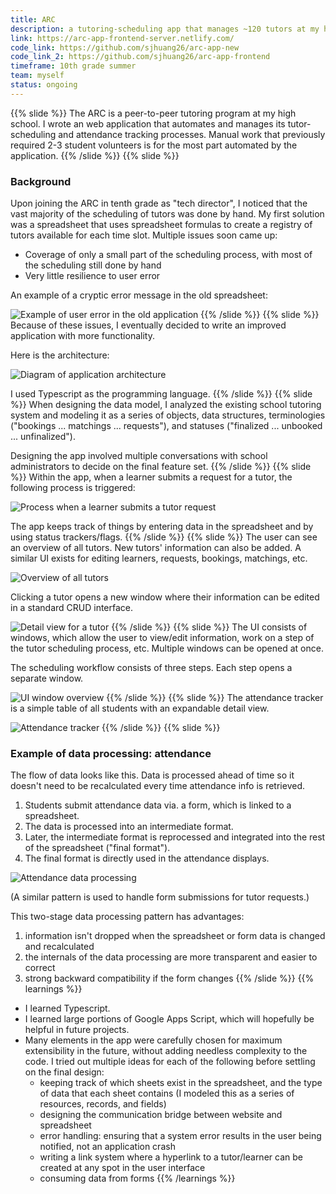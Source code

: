 ```yaml
---
title: ARC
description: a tutoring-scheduling app that manages ~120 tutors at my high school
link: https://arc-app-frontend-server.netlify.com/
code_link: https://github.com/sjhuang26/arc-app-new
code_link_2: https://github.com/sjhuang26/arc-app-frontend
timeframe: 10th grade summer
team: myself
status: ongoing
---
```

{{% slide %}}
The ARC is a peer-to-peer tutoring program at my high school. I wrote an web application that automates and manages its tutor-scheduling and attendance tracking processes.
Manual work that previously required 2-3 student volunteers is for the most part automated by the application.
{{% /slide %}}
{{% slide %}}
### Background
Upon joining the ARC in tenth grade as "tech director", I noticed that the vast majority of the scheduling of tutors was done by hand. My first solution was a spreadsheet that uses spreadsheet formulas to create a registry of tutors available for each time slot. Multiple issues soon came up:

* Coverage of only a small part of the scheduling process, with most of the scheduling still done by hand
* Very little resilience to user error

An example of a cryptic error message in the old spreadsheet:

![Example of user error in the old application](/s/arc/user-error-old.png)
{{% /slide %}}
{{% slide %}}
Because of these issues, I eventually decided to write an improved application with more functionality.

Here is the architecture:

![Diagram of application architecture](/s/arc/architecture.svg)

I used Typescript as the programming language.
{{% /slide %}}
{{% slide %}}
When designing the data model, I analyzed the existing school tutoring system and modeling it as a series of objects, data structures, terminologies ("bookings ... matchings ... requests"), and statuses ("finalized ... unbooked ... unfinalized").

Designing the app involved multiple conversations with school administrators to decide on the final feature set.
{{% /slide %}}
{{% slide %}}
Within the app, when a learner submits a request for a tutor, the following process is triggered:

![Process when a learner submits a tutor request](/s/arc/request-process.svg)

The app keeps track of things by entering data in the spreadsheet and by using status trackers/flags.
{{% /slide %}}
{{% slide %}}
The user can see an overview of all tutors. New tutors' information can also be added. A similar UI exists for editing learners, requests, bookings, matchings, etc.

![Overview of all tutors](/s/arc/tutor-view-all.png)

Clicking a tutor opens a new window where their information can be edited in a standard CRUD interface.

![Detail view for a tutor](/s/arc/tutor-edit.png)
{{% /slide %}}
{{% slide %}}
The UI consists of windows, which allow the user to view/edit information, work on a step of the tutor scheduling process, etc. Multiple windows can be opened at once.

The scheduling workflow consists of three steps. Each step opens a separate window.


![UI window overview](/s/arc/ui-window.svg)
{{% /slide %}}
{{% slide %}}
The attendance tracker is a simple table of all students with an expandable detail view.

![Attendance tracker](/s/arc/attendance.svg)
{{% /slide %}}
{{% slide %}}
### Example of data processing: attendance

The flow of data looks like this. Data is processed ahead of time so it doesn't need to be recalculated every time attendance info is retrieved.

1. Students submit attendance data via. a form, which is linked to a spreadsheet.
2. The data is processed into an intermediate format.
3. Later, the intermediate format is reprocessed and integrated into the rest of the spreadsheet ("final format").
4. The final format is directly used in the attendance displays.

![Attendance data processing](/s/arc/attendance-processing.svg)

(A similar pattern is used to handle form submissions for tutor requests.)

This two-stage data processing pattern has advantages:

1. information isn't dropped when the spreadsheet or form data is changed and recalculated
2. the internals of the data processing are more transparent and easier to correct
3. strong backward compatibility if the form changes
{{% /slide %}}
{{% learnings %}}
* I learned Typescript.
* I learned large portions of Google Apps Script, which will hopefully be helpful in future projects.
* Many elements in the app were carefully chosen for maximum extensibility in the future, without adding needless complexity to the code. I tried out multiple ideas for each of the following before settling on the final design:
	- keeping track of which sheets exist in the spreadsheet, and the type of data that each sheet contains (I modeled this as a series of resources, records, and fields)
	- designing the communication bridge between website and spreadsheet
	- error handling: ensuring that a system error results in the user being notified, not an application crash
	- writing a link system where a hyperlink to a tutor/learner can be created at any spot in the user interface
	- consuming data from forms
{{% /learnings %}}
